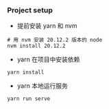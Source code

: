 ### Project setup
- 提前安装 yarn 和 nvm

```
# 用 nvm 安装 20.12.2 版本的 node 
nvm install 20.12.2 
```

- yarn 在项目中安装依赖
```
yarn install
```

- yarn 本地运行服务
```
yarn run serve
```

